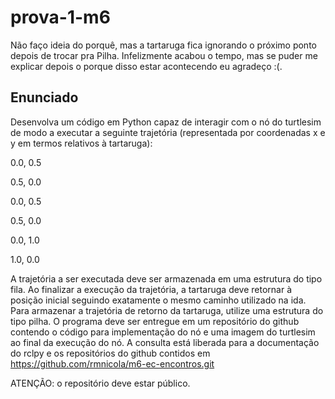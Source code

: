 # prova-1-m6

Não faço ideia do porquê, mas a tartaruga fica ignorando o próximo ponto depois de trocar pra Pilha. Infelizmente acabou o tempo, mas se puder me explicar depois o porque disso estar acontecendo eu agradeço :(.

## Enunciado
Desenvolva um código em Python capaz de interagir com o nó do turtlesim de modo a executar a seguinte trajetória (representada por coordenadas x e y em termos relativos à tartaruga): 

0.0, 0.5

0.5, 0.0

0.0, 0.5

0.5, 0.0

0.0, 1.0

1.0, 0.0 

A trajetória a ser executada deve ser armazenada em uma estrutura do tipo fila. Ao finalizar a execução da trajetória, a tartaruga deve retornar à posição inicial seguindo exatamente o mesmo caminho utilizado na ida. Para armazenar a trajetória de retorno da tartaruga, utilize uma estrutura do tipo pilha. O programa deve ser entregue em um repositório do github contendo o código para implementação do nó e uma imagem do turtlesim ao final da execução do nó. A consulta está liberada para a documentação do rclpy e os repositórios do github contidos em https://github.com/rmnicola/m6-ec-encontros.git

 ATENÇÃO: o repositório deve estar público. 
